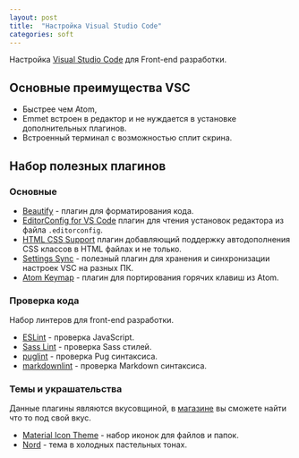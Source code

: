 ```yaml
---
layout: post
title:  "Настройка Visual Studio Code"
categories: soft
---
```


Настройка [Visual Studio Code][vsc] для Front-end разработки.

## Основные преимущества VSC

- Быстрее чем Atom,
- Emmet встроен в редактор и не нуждается в установке дополнительных плагинов.
- Встроенный терминал с возможностью сплит скрина.

## Набор полезных плагинов

### Основные

- [Beautify][beautify] - плагин для форматирования кода.
- [EditorConfig for VS Code][editorConfig] плагин для чтения установок редактора из файла `.editorconfig`.
- [HTML CSS Support][htmlcsssupport] плагин добавляющий поддержку автодополнения CSS классов в HTML файлах и не только.
- [Settings Sync][settingssync] - полезный плагин для хранения и синхронизации настроек VSC на разных ПК.
- [Atom Keymap][atom-keymap] - плагин для портирования горячих клавиш из Atom.

### Проверка кода

Набор линтеров для front-end разработки.

- [ESLint][eslint] - проверка JavaScript.
- [Sass Lint][sass-lint] - проверка Sass стилей.
- [puglint][puglint] - проверка Pug синтаксиса.
- [markdownlint][markdownlint] - проверка Markdown синтаксиса.

### Темы и украшательства

Данные плагины являются вкусовщиной, в [магазине][vsc.market] вы сможете найти что то под свой вкус.

- [Material Icon Theme][materialicon] - набор иконок для файлов и папок.
- [Nord][nord] - тема в холодных пастельных тонах.

[vsc]:https://code.visualstudio.com/Download
[vsc.market]:https://marketplace.visualstudio.com/

[atom-keymap]:https://marketplace.visualstudio.com/items?itemName=ms-vscode.atom-keybindings
[beautify]:https://marketplace.visualstudio.com/items?itemName=HookyQR.beautify
[editorConfig]:https://marketplace.visualstudio.com/items?itemName=EditorConfig.EditorConfig
[eslint]:https://marketplace.visualstudio.com/items?itemName=dbaeumer.vscode-eslint
[htmlcsssupport]:https://marketplace.visualstudio.com/items?itemName=ecmel.vscode-html-css
[markdownlint]:https://marketplace.visualstudio.com/items?itemName=DavidAnson.vscode-markdownlint
[materialicon]:https://marketplace.visualstudio.com/items?itemName=PKief.material-icon-theme
[nord]:https://marketplace.visualstudio.com/items?itemName=arcticicestudio.nord-visual-studio-code
[puglint]:https://marketplace.visualstudio.com/items?itemName=mrmlnc.vscode-puglint
[sass-lint]:https://marketplace.visualstudio.com/items?itemName=glen-84.sass-lint
[settingssync]:https://marketplace.visualstudio.com/items?itemName=Shan.code-settings-sync
